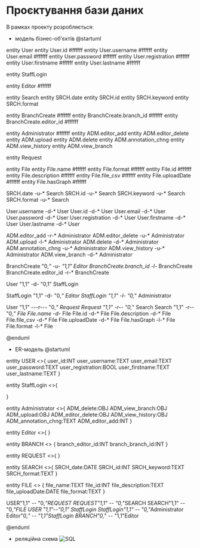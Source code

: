 # Проєктування бази даних

В рамках проекту розробляється: 
- модель бізнес-об'єктів 
@startuml 

entity User 
entity User.id #ffffff 
entity User.username #ffffff 
entity User.email #ffffff 
entity User.password #ffffff 
entity User.registration #ffffff
entity User.firstname #ffffff
entity User.lastname #ffffff

entity StaffLogin 

entity Editor #ffffff  

entity Search
entity SRCH.date
entity SRCH.id
entity SRCH.keyword
entity SRCH.format

entity BranchCreate #ffffff
entity BranchCreate.branch_id #ffffff
entity BranchCreate.editor_id #ffffff

entity Administrator #ffffff
entity ADM.editor_add
entity ADM.editor_delete
entity ADM.upload
entity ADM.delete
entity ADM.annotation_chng
entity ADM.view_history
entity ADM.view_branch

entity Request

entity File 
entity File.name #ffffff 
entity File.format #ffffff 
entity File.id #ffffff 
entity File.description #ffffff 
entity File.file_csv #ffffff 
entity File.uploadDate #ffffff 
entity File.hasGraph #ffffff

SRCH.date -u-* Search 
SRCH.id -u-* Search 
SRCH.keyword -u-* Search 
SRCH.format -u-* Search 

User.username -d-* User 
User.id -d-* User 
User.email -d-* User 
User.password -d-* User 
User.registration -d-* User
User.firstname -d-* User
User.lastname -d-* User

ADM.editor_add  -r-* Administrator
ADM.editor_delete -u-* Administrator
ADM.upload -l-* Administrator
ADM.delete -d-* Administrator
ADM.annotation_chng -u-* Administrator
ADM.view_history -u-* Administrator
ADM.view_branch -d-* Administrator

BranchCreate "0,*" -u- "1,1" Editor
BranchCreate.branch_id -l-* BranchCreate
BranchCreate.editor_id -r-* BranchCreate

User "1,1" -d- "0,1" StaffLogin 

StaffLogin "1,1" -d-  "0,*" Editor
StaffLogin "1,1" -l- "0,*" Administrator

User "1,1" ---r--- "0,*" Request 
Request "1,1" -r-- "0,*" Search
Search "1,1" -r-- "0,*" File
File.name -d-* File 
File.id -d-* File 
File.description -d-* File 
File.file_csv -d-* File 
File.uploadDate -d-* File 
File.hasGraph -l-* File
File.format -l-* File


@enduml
- ER-модель
@startuml 

entity USER <<ENTITY>>{
user_id:INT
user_username:TEXT
user_email:TEXT
user_password:TEXT
user_registration:BOOL
user_firstname:TEXT
user_lastname:TEXT
}

entity StaffLogin <<ENTITY>>{

}

entity Administrator <<ENTITY>>{
ADM_delete:OBJ
ADM_view_branch:OBJ
ADM_upload:OBJ
ADM_editor_delete:OBJ
ADM_view_history:OBJ
ADM_annotation_chng:TEXT
ADM_editor_add:INT
}

entity Editor <<ENTITY>>{
}

entity BRANCH <<ENTITY>> {
branch_editor_id:INT
branch_branch_id:INT
}

entity REQUEST <<ENTITY>>{
}

entity SEARCH <<ENTITY>>{
SRCH_date:DATE
SRCH_id:INT
SRCH_keyword:TEXT
SRCH_format:TEXT
}

entity FILE <<ENTITY>> {
file_name:TEXT
file_id:INT
file_description:TEXT
file_uploadDate:DATE
file_format:TEXT
}

USER"1,1" -- "0,*"REQUEST
REQUEST"1,1" -- "0,*"SEARCH
SEARCH"1,1" -- "0,*"FILE
USER "1,1"--"0,1" StaffLogin
StaffLogin"1,1" -- "0,*"Administrator
Editor"0,*" -- "1,1"StaffLogin
BRANCH"0,*" -- "1,1"Editor
  
@enduml
- реляційна схема
![SQL](https://github.com/ELSheadali/IO-16_open-data-management-system/assets/86313572/fb47c209-3389-4c61-b970-c9175cdd5599)

